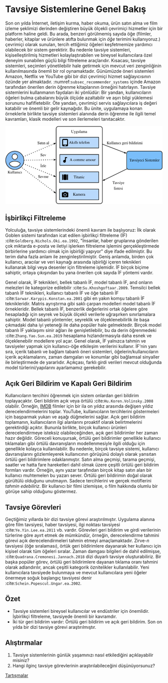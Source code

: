 # Tavsiye Sistemlerine Genel Bakış

Son on yılda İnternet, iletişim kurma, haber okuma, ürün satın alma ve film izleme şeklimizi derinden değiştiren büyük ölçekli çevrimiçi hizmetler için bir platform haline geldi. Bu arada, benzeri görülmemiş sayıda öğe (filmler, haberler, kitaplar ve ürünlere atıfta bulunmak için *öğe* terimini kullanıyoruz.) çevrimiçi olarak sunulan, tercih ettiğimiz öğeleri keşfetmemize yardımcı olabilecek bir sistem gerektirir. Bu nedenle tavsiye sistemleri, kişiselleştirilmiş hizmetleri kolaylaştırabilen ve bireysel kullanıcılara özel deneyim sunabilen güçlü bilgi filtreleme araçlarıdır. Kısacası, tavsiye sistemleri, seçimleri yönetilebilir hale getirmek için mevcut veri zenginliğinin kullanılmasında önemli bir rol oynamaktadır. Günümüzde öneri sistemleri Amazon, Netflix ve YouTube gibi bir dizi çevrimiçi hizmet sağlayıcısının özünde yer almaktadır. :numref:`subsec_recommender_systems` içinde Amazon tarafından önerilen derin öğrenme kitaplarının örneğini hatırlayın. Tavsiye sistemlerini kullanmanın faydaları iki yönlüdür: Bir yandan, kullanıcıların öğeleri bulma çabalarını büyük ölçüde azaltabilir ve aşırı bilgi yüklemesi sorununu hafifletebilir. Öte yandan, çevrimiçi servis sağlayıcılara iş değeri katabilir ve önemli bir gelir kaynağıdır. Bu ünite, uygulamaya konan örneklerle birlikte tavsiye sistemleri alanında derin öğrenme ile ilgili temel kavramları, klasik modelleri ve son ilerlemeleri tanıtacaktır. 

![Tavsiye Sürecinin Resimlendirilmesi](../img/rec-intro.svg)

## İşbirlikçi Filtreleme

Yolculuğa, tavsiye sistemlerindeki önemli kavram ile başlıyoruz: İlk olarak Goblen sistemi tarafından icat edilen işbirlikçi filtreleme (İF) :cite:`Goldberg.Nichols.Oki.ea.1992`, "İnsanlar, haber gruplarına gönderilen çok miktarda e-posta ve iletiyi işlerken filtreleme işlemini gerçekleştirmede birbirlerine yardımcı olmak için işbirliği yapıyor" diye ifade edilmiştir. Bu terim daha fazla anlam ile zenginleştirilmiştir. Geniş anlamda, birden çok kullanıcı, aracılar ve veri kaynağı arasında işbirliği içeren teknikleri kullanarak bilgi veya desenler için filtreleme işlemidir. İF birçok biçime sahiptir, ortaya çıkışından bu yana önerilen çok sayıda İF yöntemi vardır.   

Genel olarak, İF teknikleri, bellek tabanlı İF, model tabanlı İF, and onların melezleri ile kategorize edilebilir :cite:`Su.Khoshgoftaar.2009`. Temsilci bellek tabanlı İF teknikleri, kullanıcı tabanlı İF ve öğe tabanlı İF :cite:`Sarwar.Karypis.Konstan.ea.2001` gibi en yakın komşu tabanlı İF teknikleridir. Matris ayrıştırma gibi saklı çarpan modelleri model tabanlı İF örnekleridir. Bellek tabanlı İF, benzerlik değerlerini ortak öğelere göre hesapladığı için seyrek ve büyük ölçekli verilerle uğraşırken sınırlamalara sahiptir. Model tabanlı yöntemler, seyreklik ve ölçeklenebilirlik ile başa çıkmadaki daha iyi yeteneği ile daha popüler hale gelmektedir. Birçok model tabanlı İF yaklaşımı sinir ağları ile genişletilebilir, bu da derin öğrenmedeki :cite:`Zhang.Yao.Sun.ea.2019` hesaplama hızlandırmasıyla daha esnek ve ölçeklenebilir modellere yol açar. Genel olarak, İF yalnızca tahmin ve tavsiyeler yapmak için kullanıcı-öğe etkileşim verilerini kullanır. İF'nin yanı sıra, içerik tabanlı ve bağlam tabanlı öneri sistemleri, öğelerin/kullanıcıların içerik açıklamalarını, zaman damgaları ve konumlar gibi bağlamsal sinyaller ile birleştirmede de yararlıdır. Açıkçası, farklı girdi verileri mevcut olduğunda model türlerini/yapılarını ayarlamamız gerekebilir. 

## Açık Geri Bildirim ve Kapalı Geri Bildirim

Kullanıcıların tercihini öğrenmek için sistem onlardan geri bildirim toplayacaktır. Geri bildirim açık veya örtülü :cite:`Hu.Koren.Volinsky.2008` olabilir. Örneğin, [IMDB](https://www.imdb.com/) filmler için bir ila on yıldız arasında değişen yıldız derecelendirmelerini toplar. YouTube, kullanıcıların tercihlerini göstermeleri için başparmak yukarı ve aşağı düğmelerini sağlar. Açık geri bildirim toplamanın, kullanıcıların ilgi alanlarını proaktif olarak belirtmelerini gerektirdiği açıktır. Bununla birlikte, birçok kullanıcı ürünleri derecelendirmeye isteksiz olabileceğinden, açık geri bildirimler her zaman hazır değildir. Göreceli konuşursak, örtülü geri bildirimler genellikle kullanıcı tıklamaları gibi örtülü davranışların modellenmesiyle ilgili olduğu için genellikle kolayca kullanılabilir. Bu nedenle, birçok tavsiye sistemi, kullanıcı davranışlarını gözlemleyerek kullanıcının görüşünü dolaylı olarak yansıtan örtülü geri bildirimlere odaklanmıştır. Satın alma geçmişi, tarama geçmişi, saatler ve hatta fare hareketleri dahil olmak üzere çeşitli örtülü geri bildirim formları vardır. Örneğin, aynı yazar tarafından birçok kitap satın alan bir kullanıcı muhtemelen bu yazarı sever. Örtülü geri bildirimin doğal olarak gürültülü olduğunu unutmayın. Sadece tercihlerini ve gerçek motiflerini *tahmin edebiliriz*. Bir kullanıcı bir filmi izlemişse, o film hakkında olumlu bir görüşe sahip olduğunu göstermez.

## Tavsiye Görevleri

Geçtiğimiz yıllarda bir dizi tavsiye görevi araştırılmıştır. Uygulama alanına göre film tavsiyesi, haber tavsiyesi, ilgi noktası tavsiyesi :cite:`Ye.Yin.Lee.ea.2011` vb. vardır. Görevleri geri bildirim ve girdi verilerinin türlerine göre ayırt etmek de mümkündür, örneğin, derecelendirme tahmini görevi açık derecelendirmeleri tahmin etmeyi amaçlamaktadır. Zirve-$n$ tavsiyesi (öğe sıralaması), örtük geri bildirimlere dayanarak her kullanıcı için kişisel olarak tüm öğeleri sıralar. Zaman damgası bilgileri de dahil edilmişse, :cite:`Quadrana.Cremonesi.Jannach.2018` dizi duyarlı tavsiye oluşturabiliriz. Bir başka popüler görev, örtülü geri bildirimlere dayanan tıklama oranı tahmini olarak adlandırılır, ancak çeşitli kategorik öznitelikler kullanılabilir. Yeni kullanıcılara tavsiyede bulunmaya ve mevcut kullanıcılara yeni öğeler önermeye soğuk başlangıç tavsiyesi denir :cite:`Schein.Popescul.Ungar.ea.2002`. 

## Özet

* Tavsiye sistemleri bireysel kullanıcılar ve endüstriler için önemlidir. İşbirlikçi filtreleme, tavsiyede önemli bir kavramdır.
* İki tür geri bildirim vardır: Örtülü geri bildirim ve açık geri bildirim. Son on yılda bir dizi tavsiye görevi araştırılmıştır.

## Alıştırmalar

1. Tavsiye sistemlerinin günlük yaşamınızı nasıl etkilediğini açıklayabilir misiniz?
2. Hangi ilginç tavsiye görevlerinin araştırılabileceğini düşünüyorsunuz?

[Tartışmalar](https://discuss.d2l.ai/t/398)

